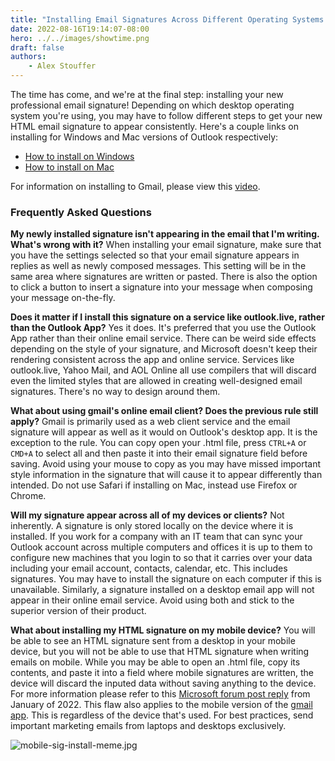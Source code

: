 ```yaml
---
title: "Installing Email Signatures Across Different Operating Systems and Clients"
date: 2022-08-16T19:14:07-08:00
hero: ../../images/showtime.png
draft: false
authors:
    - Alex Stouffer
---
```


The time has come, and we're at the final step: installing your new professional email signature! Depending on which desktop operating system you're using, you may have to follow different steps to get your new HTML email signature to appear consistently. Here's a couple links on installing for Windows and Mac versions of Outlook respectively:
- [How to install on Windows](https://lazyadmin.nl/office-365/outlook-html-signature/)
- [How to install on Mac](https://www.thecreativenoise.com/resources/install-email-signature-outlook-mac-2016)

For information on installing to Gmail, please view this [video](https://youtu.be/wk3-y7fVRKU).

### Frequently Asked Questions

**My newly installed signature isn't appearing in the email that I'm writing. What's wrong with it?**
When installing your email signature, make sure that you have the settings selected so that your email signature appears in replies as well as newly composed messages. This setting will be in the same area where signatures are written or pasted. There is also the option to click a button to insert a signature into your message when composing your message on-the-fly.

**Does it matter if I install this signature on a service like outlook.live, rather than the Outlook App?**
Yes it does. It's preferred that you use the Outlook App rather than their online email service. There can be weird side effects depending on the style of your signature, and Microsoft doesn't keep their rendering consistent across the app and online service. Services like outlook.live, Yahoo Mail, and AOL Online all use compilers that will discard even the limited styles that are allowed in creating well-designed email signatures. There's no way to design around them.

**What about using gmail's online email client? Does the previous rule still apply?**
Gmail is primarily used as a web client service and the email signature will appear as well as it would on Outlook's desktop app. It is the exception to the rule. You can copy open your .html file, press `CTRL+A` or `CMD+A` to select all and then paste it into their email signature field before saving. Avoid using your mouse to copy as you may have missed important style information in the signature that will cause it to appear differently than intended. Do not use Safari if installing on Mac, instead use Firefox or Chrome.

**Will my signature appear across all of my devices or clients?**
Not inherently. A signature is only stored locally on the device where it is installed. If you work for a company with an IT team that can sync your Outlook account across multiple computers and offices it is up to them to configure new machines that you login to so that it carries over your data including your email account, contacts, calendar, etc. This includes signatures. You may have to install the signature on each computer if this is unavailable. Similarly, a signature installed on a desktop email app will not appear in their online email service. Avoid using both and stick to the superior version of their product.

**What about installing my HTML signature on my mobile device?**
You will be able to see an HTML signature sent from a desktop in your mobile device, but you will not be able to use that HTML signature when writing emails on mobile. While you may be able to open an .html file, copy its contents, and paste it into a field where mobile signatures are written, the device will discard the inputed data without saving anything to the device. For more information please refer to this [Microsoft forum post reply](https://answers.microsoft.com/en-us/outlook_com/forum/all/mail-signature-html-in-outlook-on-ios/1ad2c226-1a85-47a8-b268-ed301a0a9e24#:~:text=Based%20on%20your%20description%2C%20currently,to%20a%20plain%20text%20format.) from January of 2022. This flaw also applies to the mobile version of the [gmail app](https://www.wisestamp.com/guides/gmail-html-signature/#:~:text=It's%20not%20possible%20to%20add,for%20inserting%20HTML%20nor%20images.). This is regardless of the device that's used. For best practices, send important marketing emails from laptops and desktops exclusively.

![mobile-sig-install-meme.jpg](/images/mobile-sig-install-meme.jpg)

